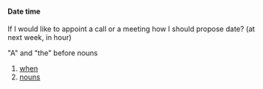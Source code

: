 #### Date time 
If I would like to appoint a call or a meeting how I should propose date? 
(at next week, in hour) 

"A" and "the" before nouns
1. [when](http://learnenglish.britishcouncil.org/english-grammar-reference/when-time-and-dates)
2. [nouns](http://learnenglish.britishcouncil.org/english-grammar-reference/nouns) 
